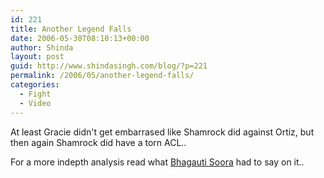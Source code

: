 ```yaml
---
id: 221
title: Another Legend Falls
date: 2006-05-30T08:10:13+00:00
author: Shinda
layout: post
guid: http://www.shindasingh.com/blog/?p=221
permalink: /2006/05/another-legend-falls/
categories:
  - Fight
  - Video
---
```

At least Gracie didn't get embarrased like Shamrock did against Ortiz, but then again Shamrock did have a torn ACL..



For a more indepth analysis read what [Bhagauti Soora](http://bhagauti.blogspot.com/) had to say on it..